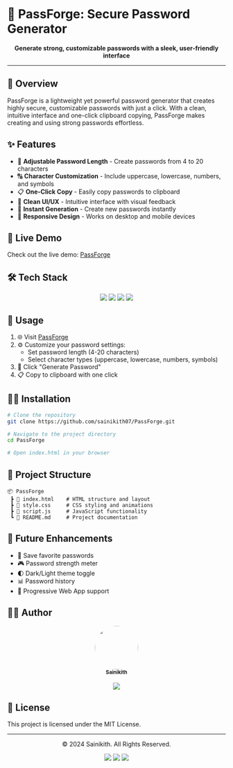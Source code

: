 # 🔐 PassForge: Secure Password Generator

<p align="center">  
  <b>Generate strong, customizable passwords with a sleek, user-friendly interface</b> 
</p>      
                 
---                               
                
## 🌟 Overview    
PassForge is a lightweight yet powerful password generator that creates highly secure, customizable passwords with just a click. With a clean, intuitive interface and one-click clipboard copying, PassForge makes creating and using strong passwords effortless.

## ✨ Features
- 🔢 **Adjustable Password Length** - Create passwords from 4 to 20 characters
- 🔠 **Character Customization** - Include uppercase, lowercase, numbers, and symbols
- 📋 **One-Click Copy** - Easily copy passwords to clipboard
- 🎨 **Clean UI/UX** - Intuitive interface with visual feedback
- 🚀 **Instant Generation** - Create new passwords instantly
- 📱 **Responsive Design** - Works on desktop and mobile devices

## 🔗 Live Demo

Check out the live demo: [PassForge](https://sainikith07.github.io/PassForge/)

## 🛠️ Tech Stack
<div align="center">
  <img src="https://img.shields.io/badge/HTML5-E34F26?style=for-the-badge&logo=html5&logoColor=white"/>
  <img src="https://img.shields.io/badge/CSS3-1572B6?style=for-the-badge&logo=css3&logoColor=white"/>
  <img src="https://img.shields.io/badge/JavaScript-F7DF1E?style=for-the-badge&logo=javascript&logoColor=black"/>
  <img src="https://img.shields.io/badge/Font_Awesome-339AF0?style=for-the-badge&logo=fontawesome&logoColor=white"/>
</div>

## 🚀 Usage

1. 🌐 Visit [PassForge](https://sainikith07.github.io/PassForge/)
2. ⚙️ Customize your password settings:
   - Set password length (4-20 characters)
   - Select character types (uppercase, lowercase, numbers, symbols)
3. 🔄 Click "Generate Password"
4. 📋 Copy to clipboard with one click

## 👨‍💻 Installation

```bash
# Clone the repository
git clone https://github.com/sainikith07/PassForge.git

# Navigate to the project directory
cd PassForge

# Open index.html in your browser
```

## 📁 Project Structure
```
📦 PassForge
 ┣ 📜 index.html    # HTML structure and layout
 ┣ 📜 style.css     # CSS styling and animations
 ┣ 📜 script.js     # JavaScript functionality
 ┗ 📜 README.md     # Project documentation
```

## 🔮 Future Enhancements

- 💾 Save favorite passwords
- 🎮 Password strength meter
- 🌓 Dark/Light theme toggle
- 📊 Password history
- 📱 Progressive Web App support

## 👨‍💻 Author

<div align="center">
  <a href="https://github.com/sainikith07">
    <img src="https://github.com/sainikith07.png" width="100px;" style="border-radius:50%;"/><br />
    <sub><b>Sainikith</b></sub>
  </a>
</div>
<br/>
<div align="center">
  <a href="https://github.com/sainikith07">
    <img src="https://img.shields.io/badge/GitHub-sainikith07-181717?style=for-the-badge&logo=github"/>
  </a>
</div>

## 📜 License
This project is licensed under the MIT License.

---

<div align="center">
  <p>© 2024 Sainikith. All Rights Reserved.</p>
  
  <p>
    <a href="https://github.com/sainikith07/PassForge"><img src="https://img.shields.io/badge/⭐%20Star%20this%20repo-yellow?style=for-the-badge"/></a>
    <a href="https://github.com/sainikith07/PassForge/issues"><img src="https://img.shields.io/badge/🐛%20Report%20Bug-red?style=for-the-badge"/></a>
    <a href="https://github.com/sainikith07/PassForge/fork"><img src="https://img.shields.io/badge/🍴%20Fork-green?style=for-the-badge"/></a>
  </p>
</div>
